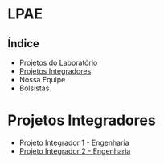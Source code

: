 # LPAE

## Índice

- Projetos do Laboratório
- [Projetos Integradores](#projetos-integradores)
- Nossa Equipe
- Bolsistas



# Projetos Integradores

- Projeto Integrador 1 - Engenharia
- [Projeto Integrador 2 - Engenharia](./PI2_Engenharia/index.html)

